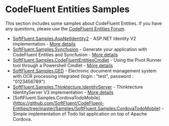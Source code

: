 CodeFluent Entities Samples
===========================

This section includes some samples about CodeFluent Entities.
If you have any questions, please use the [CodeFluent Entities Forum](http://www.softfluent.com/Forums).

* [SoftFluent.Samples.AspNetIdentity2](https://github.com/SoftFluent/CodeFluent-Entities/tree/master/Samples/SoftFluent.Samples.AspNetIdentity2) - ASP.NET Identity V2 implementation - [More details](http://blog.codefluententities.com/2014/04/30/asp-net-identity-v2-and-codefluent-entities/)
* [SoftFluent.Samples.Syncfusion](https://github.com/SoftFluent/CodeFluent-Entities/tree/master/Samples/SoftFluent.Samples.Syncfusion) - Generate your application with CodeFluent Entities and Syncfusion - [More details](http://blog.codefluententities.com/2014/02/14/generate-your-application-with-codefluent-entities-and-syncfusion-part-2/)
* [SoftFluent.Samples.CodeFluentEntitiesCmdlet](https://github.com/SoftFluent/CodeFluent-Entities/tree/master/Samples/SoftFluent.Samples.CodeFluentEntitiesCmdlet) - Using the Pivot Runner tool through a Powershell Cmdlet - [More details](http://blog.codefluententities.com/2014/03/06/multi-database-deployment-with-powershell-and-the-pivot-script-runner-part-2/)
* [SoftFluent.Samples.GED](https://github.com/SoftFluent/CodeFluent-Entities/tree/master/Samples/SoftFluent.Samples.GED) - Electronic document management system with OCR processing integrated (login : "test", password : "0123456789")
* [SoftFluent.Samples.Thinktecture.IdentityServer](https://github.com/SoftFluent/CodeFluent-Entities/tree/master/Samples/SoftFluent.Samples.Thinktecture.IdentityServer) - Thinktecture IdentityServer V3 implementation - [More details](http://blog.codefluententities.com/2014/06/06/thinktecture-identityserver-and-codefluent-entities/)
* [SoftFluent.Samples.CordovaTodoMobile] (https://github.com/SoftFluent/CodeFluent-Entities/tree/master/Samples/SoftFluent.Samples.CordovaTodoMobile) - Simple implementation of Todo list application on top of Apache Cordova.
